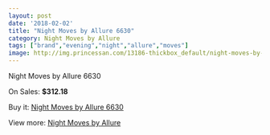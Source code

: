 ```yaml
---
layout: post
date: '2018-02-02'
title: "Night Moves by Allure 6630"
category: Night Moves by Allure
tags: ["brand","evening","night","allure","moves"]
image: http://img.princessan.com/13186-thickbox_default/night-moves-by-allure-6630.jpg
---
```

Night Moves by Allure 6630

On Sales: **$312.18**
<a href="https://www.princessan.com/en/night-moves-by-allure/6233-night-moves-by-allure-6630.html"><amp-img layout="responsive" width="600" height="600" src="//img.princessan.com/13186-thickbox_default/night-moves-by-allure-6630.jpg" alt="Night Moves by Allure 6630 0" /></a>
<a href="https://www.princessan.com/en/night-moves-by-allure/6233-night-moves-by-allure-6630.html"><amp-img layout="responsive" width="600" height="600" src="//img.princessan.com/13187-thickbox_default/night-moves-by-allure-6630.jpg" alt="Night Moves by Allure 6630 1" /></a>

Buy it: [Night Moves by Allure 6630](https://www.princessan.com/en/night-moves-by-allure/6233-night-moves-by-allure-6630.html "Night Moves by Allure 6630")

View more: [Night Moves by Allure](https://www.princessan.com/en/49-night-moves-by-allure "Night Moves by Allure")
